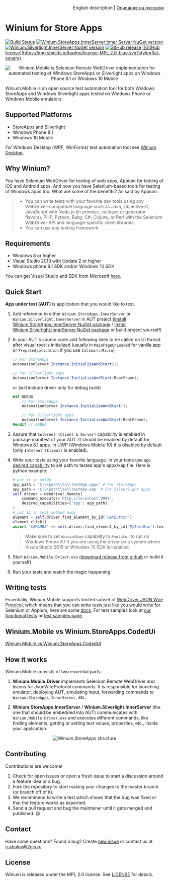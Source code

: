 <p align="right">
English description | <a href="README_RU.md">Описание на русском</a>
</p>

# Winium for Store Apps
[![Build Status](https://img.shields.io/jenkins/s/http/opensource-ci.2gis.ru/Winium.StoreApps.svg?style=flat-square)](http://opensource-ci.2gis.ru/job/Winium.StoreApps/)
[![Winium.StoreApps.InnerServer Inner Server NuGet version](https://img.shields.io/nuget/v/Winium.StoreApps.InnerServer.svg?style=flat-square&label=nuget%20storeapps)](https://www.nuget.org/packages/Winium.StoreApps.InnerServer/)
[![Winium.Silverlight.InnerServer NuGet version](https://img.shields.io/nuget/v/Winium.Silverlight.InnerServer.svg?style=flat-square&label=nuget%20silverlight)](https://www.nuget.org/packages/Winium.Silverlight.InnerServer/)
[![GitHub release](https://img.shields.io/github/release/2gis/Winium.StoreApps.svg?style=flat-square)](https://github.com/2gis/Winium.StoreApps/releases/)
[![GitHub license](https://img.shields.io/badge/license-MPL 2.0-blue.svg?style=flat-square)](LICENSE)

<p align="center">
<img src="https://raw.githubusercontent.com/2gis/Winium.StoreApps/assets/winium.png" alt="Winium.Mobile is Selenium Remote WebDriver implementation for automated testing of Windows StoreApps or Silverlight apps on Windows Phone 8.1 or Windows 10 Mobile">
</p>

Winium.Mobile is an open source test automation tool for both Windows StoreApps and Windows Silverlight apps tested on Windows Phone or Windows Mobile emulators.

## Supported Platforms
- StoreApps and Silverlight
- Windows Phone 8.1
- Windows 10 Mobile

For Windows Desktop (WPF, WinForms) test automation tool see [Winium Desktop](https://github.com/2gis/cruciatus).

## Why Winium?
You have Selenium WebDriver for testing of web apps, Appium for testing of iOS and Android apps. And now you have Selenium-based tools for testing of Windows apps too. What are some of the benefits? As said by Appium:
> - You can write tests with your favorite dev tools using any WebDriver-compatible language such as Java, Objective-C, JavaScript with Node.js (in promise, callback or generator flavors), PHP, Python, Ruby, C#, Clojure, or Perl with the Selenium WebDriver API and language-specific client libraries.
> - You can use any testing framework.

## Requirements
* Windows 8 or higher
* Visual Studio 2013 with Update 2 or higher
* Windows phone 8.1 SDK and/or Windows 10 SDK

You can get Visual Studio and SDK from Microsoft [here](https://dev.windows.com/en-us/develop/download-phone-sdk).

## Quick Start
**App under test (AUT)** is application that you would like to test.

1. Add reference to either `Winium.StoreApps.InnerServer` or `Winium.Silverlight.InnerServer` in AUT project ([install Winium.StoreApps.InnerServer NuGet package](https://www.nuget.org/packages/Winium.StoreApps.InnerServer/) / [install Winium.Silverlight.InnerServer NuGet package](https://www.nuget.org/packages/Winium.Silverlight.InnerServer/) or build project yourself)

2. In your AUT's source code add following lines to be called on UI thread after visual root is initialized (usually in `MainPageOnLoaded` for vanilla app or `PrepareApplication` if you use `Caliburn.Micro`)

	```cs
	// For StoreApps
	AutomationServer.Instance.InitializeAndStart();

	// For Silverlight apps
	AutomationServer.Instance.InitializeAndStart(RootFrame);
	```

	or (will include driver only for debug build)

	```cs
	#if DEBUG
		// For StoreApps
		AutomationServer.Instance.InitializeAndStart();

		// For Silverlight apps
		AutomationServer.Instance.InitializeAndStart(RootFrame);
	#endif // DEBUG
	```
3. Assure that `Internet (Client & Server)` capability is enabled in package manifest of your AUT. It should be enabled by default for Windows 8.1 apps. In UWP (Windows Mobile 10) it is disabled by default (only `Internet (Client)` is enabled).

4. Write your tests using your favorite language. In your tests use `app` [desired capability](https://github.com/2gis/Winium.StoreApps/wiki/Capabilities) to set path to tested app's appx/xap file. Here is python example:
	```python
	# put it in setUp
	app_path = 'C:\\path\\to\\testApp.appx' # For StoreApps
	app_path = 'C:\\path\\to\\testApp.xap' # For Silverlight apps
	self.driver = webdriver.Remote(
		command_executor='http://localhost:9999',
		desired_capabilities={'app': app_path}
	)
	# put it in test method body
	element = self.driver.find_element_by_id('SetButton')
	element.click()
	assert 'CARAMBA' == self.driver.find_element_by_id('MyTextBox').text
	```
	> Make sure to set `deviceName` capability to `Emulator` to run on Windows Phone 8.1 if you are using the driver on a system where Visula Studio 2015 or Winodws 10 SDK is installed.

5. Start `Winium.Mobile.Driver.exe` ([download release from github](https://github.com/2gis/Winium.StoreApps/releases) or build it yourself)

6. Run your tests and watch the magic happening

## Writing tests
Essentially, Winium.Mobile supports limited subset of [WebDriver JSON Wire Protocol](https://github.com/SeleniumHQ/selenium/wiki/JsonWireProtocol), which means that you can write tests just like you would write for Selenium or Appium, here are some [docs](http://docs.seleniumhq.org/docs/03_webdriver.jsp).
For test samples look at [our functional tests](Winium/TestApp.Test/py-functional) or [test samples page](https://github.com/2gis/Winium.StoreApps/wiki/Test-Samples).

## Winium.Mobile vs Winium.StoreApps.CodedUi
[Winium.Mobile vs Winium.StoreApps.CodedUi](https://github.com/2gis/Winium/wiki/Winium.StoreApps-vs-Winium.StoreApps.CodedUi)

## How it works
Winium.Mobile consists of two essential parts:

1. **Winium.Mobile.Driver** implements Selenium Remote WebDriver and listens for JsonWireProtocol commands. It is responsible for launching emulator, deploying AUT, simulating input, forwarding commands to `Winium.StoreApps.InnerServer`, etc.

2. **Winium.StoreApps.InnerServer** / **Winium.Silverlight.InnerServer** (the one that should be embedded into AUT) communicates with `Winium.Mobile.Driver.exe` and executes different commands, like finding elements, getting or setting text values, properties, etc., inside your application.

<p align="center">
<img src="https://raw.githubusercontent.com/2gis/Winium.StoreApps/assets/winium-storeapps-struct.png" alt="Winium.StoreApps structure">
</p>

## Contributing

Contributions are welcome!

1. Check for open issues or open a fresh issue to start a discussion around a feature idea or a bug.
2. Fork the repository to start making your changes to the master branch (or branch off of it).
3. We recommend to write a test which shows that the bug was fixed or that the feature works as expected.
4. Send a pull request and bug the maintainer until it gets merged and published. :smiley:

## Contact

Have some questions? Found a bug? Create [new issue](https://github.com/2gis/Winium.StoreApps/issues/new) or contact us at n.abalov@2gis.ru

## License

Winium is released under the MPL 2.0 license. See [LICENSE](LICENSE) for details.
